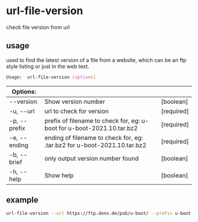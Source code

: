 # url-file-version
check file version from url

## usage
used to find the latest version of a file from a website, which can be an ftp style listing or just in the web text.

```bash
Usage:  url-file-version [options]
```

| Options:     |                                                   |           |
| ------------ | ------------------------------------------------- | --------- |
| --version    | Show version number                               | [boolean] |
| -u, --url    | url to check for version                          | [required]|
| -p, --prefix | prefix of filename to check for, eg: u-boot for u-boot-2021.10.tar.bz2|[required] |
| -e, --ending | ending of filename to check for, eg: .tar.bz2 for u-boot-2021.10.tar.bz2|[required] |
| -b, --brief  | only output version number found                   | [boolean] |
| -h, --help   | Show help                                          | [boolean] |

## example
```bash
url-file-version --url https://ftp.denx.de/pub/u-boot/ --prefix u-boot --ending .tar.bz2
```
